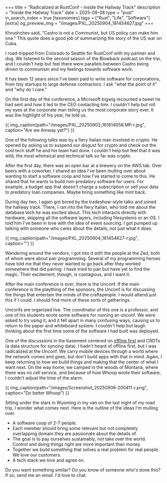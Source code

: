 +++
title = "Radicalized at RustConf - Inside the Hallway Track"
description = "Inside the Hallway Track"
date = 2025-09-08
type = "post"
in_search_index = true
[taxonomies]
tags = ["Rust", "Life", "Software"]
[extra]
og_preview_img = "/images/PXL_20250904_181454627.jpg"
+++

Khrushchev said, "Castro is not a Communist, but US policy can make him one." This quote does a good job of summarizing the story of the US war on Cuba.

I road-tripped from Colorado to Seattle for RustConf with my partner and dog. We listened to the second season of the Blowback podcast on the trip, and I couldn't help but feel there were parallels between Castro being driven to communism and my feelings towards software work.

It has been 12 years since I've been paid to write software for corporations, from tiny startups to large defense contractors. I ask "what the point of it" and "why do I care."

On the first day of the conference, a Microsoft bigwig recounted a tweet he had sent and how it led to the CEO contacting him. I couldn't help but roll my eyes at the corporate man telling us the most corporate story ever. It was the highlight of his year, he told us.

{{ img_caption(path="/images/PXL_20250903_161814058.MP-r.jpg", caption="Are we Amway yet?") }}

One of the following talks was by a fiery Italian man involved in crypto. He opened by asking us to suspend our disgust for crypto and check out the cool tech stuff he and his team had done. I couldn't help but feel that it was wild, the most whimsical and technical talk so far was crypto.

After the first day, there was an open bar at a brewery on the AWS tab. Over beers with a coworker, I shared an idea I've been mulling over about wanting to start a software coop and how I've started to come to this. He shared that he wants to build non-predatory software for users. For example, a budget app that doesn't charge a subscription or sell your data to predatory loan companies. Maybe bring something like mint back.

During day two, I again got bored by the tradeshow-style talks and joined the hallway track. There, I ran into the fiery Italian, who told me about the database tech he was excited about. This tech interacts directly with hardware, skipping all the software layers, including filesystems or an OS. I told him I've been in love with the idea of event sourcing. I got pumped up talking with someone who cares about the details, not just what it does.

{{ img_caption(path="/images/PXL_20250904_181454627-r.jpg", caption="") }}

Wandering around the vendors, I got into it with the people at the Zed, both of whom were about pair programming. Several of my programming heroes have told me that they never wanted to go back after they worked somewhere that did pairing. I have tried to pair but have yet to find the magic. Their excitement, though, is contagious, and I want it.

After the main conference is over, there is the Unconf. If the main conference is the plaything of the sponsors, the Unconf is for discussing the things that entertain the minds of the craftspeople. I would attend just this if I could. I should find more of these sorts of gatherings.

Unconfs are organized live. The coordinator of this one is a professor, and one of his students wrote some software for running an unconf. We were asked to try using it, and it fell apart in many confusing ways, causing us to return to the paper and whiteboard system. I couldn't help but laugh thinking about the first time some of the software I had built was deployed.

One of the discussions in the basement centered on [offline first](https://offlinefirst.org/) and CRDTs (a data structure for syncing data). I hadn't heard of offline first, but I was radicalized at the Unconf. We carry mobile devices through a world where the network comes and goes, but don't build apps with that in mind. Again, I keep returning to how we build things and making that the center of what I want next. On the way home, we camped in the woods of Montana, where there was no cell service, and because of how Whoop wrote their software, I couldn't adjust the time of the alarm.

{{ img_caption(path="/images/Screenshot_20250906-200411-r.png", caption="Do better Whoop") }}

Sitting under the stars in Wyoming in my van on the last night of my road trip, I wonder what comes next. Here is the outline of the ideas I'm mulling over.

- A software coop of 2-7 people.
- Each member should bring some relevant but not completely overlapping domain they are passionate about the details of.
- The goal is to pay ourselves sustainably, not take over the world. Control and doing things right are more important than money.
- Together we build something that solves a real problem for real people. We love our customers.
- A tech stack we love and agree on.

Do you want something similar? Do you know of someone who's done this? If so, send me an email. I'd love to chat.
